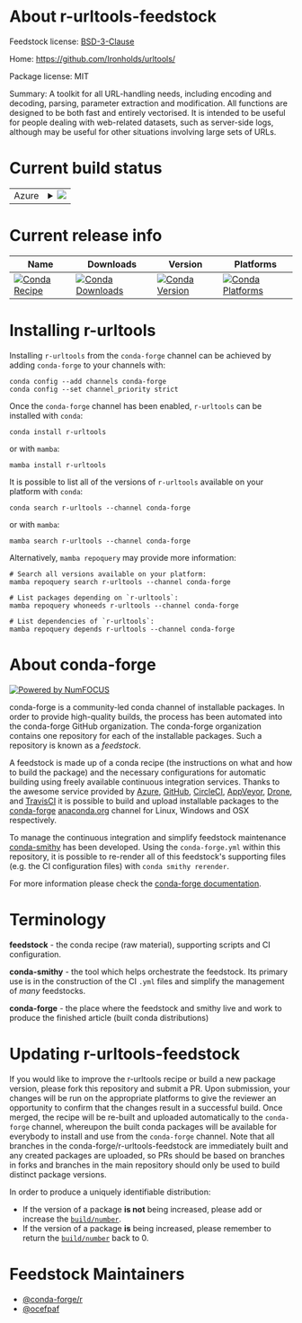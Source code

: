 About r-urltools-feedstock
==========================

Feedstock license: [BSD-3-Clause](https://github.com/conda-forge/r-urltools-feedstock/blob/main/LICENSE.txt)

Home: https://github.com/Ironholds/urltools/

Package license: MIT

Summary: A toolkit for all URL-handling needs, including encoding and decoding, parsing, parameter extraction and modification. All functions are designed to be both fast and entirely vectorised. It is intended to be useful for people dealing with web-related datasets, such as server-side logs, although may be useful for other situations involving large sets of URLs.

Current build status
====================


<table>
    
  <tr>
    <td>Azure</td>
    <td>
      <details>
        <summary>
          <a href="https://dev.azure.com/conda-forge/feedstock-builds/_build/latest?definitionId=1769&branchName=main">
            <img src="https://dev.azure.com/conda-forge/feedstock-builds/_apis/build/status/r-urltools-feedstock?branchName=main">
          </a>
        </summary>
        <table>
          <thead><tr><th>Variant</th><th>Status</th></tr></thead>
          <tbody><tr>
              <td>linux_64_r_base4.3</td>
              <td>
                <a href="https://dev.azure.com/conda-forge/feedstock-builds/_build/latest?definitionId=1769&branchName=main">
                  <img src="https://dev.azure.com/conda-forge/feedstock-builds/_apis/build/status/r-urltools-feedstock?branchName=main&jobName=linux&configuration=linux%20linux_64_r_base4.3" alt="variant">
                </a>
              </td>
            </tr><tr>
              <td>linux_64_r_base4.4</td>
              <td>
                <a href="https://dev.azure.com/conda-forge/feedstock-builds/_build/latest?definitionId=1769&branchName=main">
                  <img src="https://dev.azure.com/conda-forge/feedstock-builds/_apis/build/status/r-urltools-feedstock?branchName=main&jobName=linux&configuration=linux%20linux_64_r_base4.4" alt="variant">
                </a>
              </td>
            </tr><tr>
              <td>linux_aarch64_r_base4.3</td>
              <td>
                <a href="https://dev.azure.com/conda-forge/feedstock-builds/_build/latest?definitionId=1769&branchName=main">
                  <img src="https://dev.azure.com/conda-forge/feedstock-builds/_apis/build/status/r-urltools-feedstock?branchName=main&jobName=linux&configuration=linux%20linux_aarch64_r_base4.3" alt="variant">
                </a>
              </td>
            </tr><tr>
              <td>linux_aarch64_r_base4.4</td>
              <td>
                <a href="https://dev.azure.com/conda-forge/feedstock-builds/_build/latest?definitionId=1769&branchName=main">
                  <img src="https://dev.azure.com/conda-forge/feedstock-builds/_apis/build/status/r-urltools-feedstock?branchName=main&jobName=linux&configuration=linux%20linux_aarch64_r_base4.4" alt="variant">
                </a>
              </td>
            </tr><tr>
              <td>linux_ppc64le_r_base4.3</td>
              <td>
                <a href="https://dev.azure.com/conda-forge/feedstock-builds/_build/latest?definitionId=1769&branchName=main">
                  <img src="https://dev.azure.com/conda-forge/feedstock-builds/_apis/build/status/r-urltools-feedstock?branchName=main&jobName=linux&configuration=linux%20linux_ppc64le_r_base4.3" alt="variant">
                </a>
              </td>
            </tr><tr>
              <td>linux_ppc64le_r_base4.4</td>
              <td>
                <a href="https://dev.azure.com/conda-forge/feedstock-builds/_build/latest?definitionId=1769&branchName=main">
                  <img src="https://dev.azure.com/conda-forge/feedstock-builds/_apis/build/status/r-urltools-feedstock?branchName=main&jobName=linux&configuration=linux%20linux_ppc64le_r_base4.4" alt="variant">
                </a>
              </td>
            </tr><tr>
              <td>osx_64_r_base4.3</td>
              <td>
                <a href="https://dev.azure.com/conda-forge/feedstock-builds/_build/latest?definitionId=1769&branchName=main">
                  <img src="https://dev.azure.com/conda-forge/feedstock-builds/_apis/build/status/r-urltools-feedstock?branchName=main&jobName=osx&configuration=osx%20osx_64_r_base4.3" alt="variant">
                </a>
              </td>
            </tr><tr>
              <td>osx_64_r_base4.4</td>
              <td>
                <a href="https://dev.azure.com/conda-forge/feedstock-builds/_build/latest?definitionId=1769&branchName=main">
                  <img src="https://dev.azure.com/conda-forge/feedstock-builds/_apis/build/status/r-urltools-feedstock?branchName=main&jobName=osx&configuration=osx%20osx_64_r_base4.4" alt="variant">
                </a>
              </td>
            </tr><tr>
              <td>osx_arm64_r_base4.3</td>
              <td>
                <a href="https://dev.azure.com/conda-forge/feedstock-builds/_build/latest?definitionId=1769&branchName=main">
                  <img src="https://dev.azure.com/conda-forge/feedstock-builds/_apis/build/status/r-urltools-feedstock?branchName=main&jobName=osx&configuration=osx%20osx_arm64_r_base4.3" alt="variant">
                </a>
              </td>
            </tr><tr>
              <td>osx_arm64_r_base4.4</td>
              <td>
                <a href="https://dev.azure.com/conda-forge/feedstock-builds/_build/latest?definitionId=1769&branchName=main">
                  <img src="https://dev.azure.com/conda-forge/feedstock-builds/_apis/build/status/r-urltools-feedstock?branchName=main&jobName=osx&configuration=osx%20osx_arm64_r_base4.4" alt="variant">
                </a>
              </td>
            </tr><tr>
              <td>win_64_r_base4.3</td>
              <td>
                <a href="https://dev.azure.com/conda-forge/feedstock-builds/_build/latest?definitionId=1769&branchName=main">
                  <img src="https://dev.azure.com/conda-forge/feedstock-builds/_apis/build/status/r-urltools-feedstock?branchName=main&jobName=win&configuration=win%20win_64_r_base4.3" alt="variant">
                </a>
              </td>
            </tr><tr>
              <td>win_64_r_base4.4</td>
              <td>
                <a href="https://dev.azure.com/conda-forge/feedstock-builds/_build/latest?definitionId=1769&branchName=main">
                  <img src="https://dev.azure.com/conda-forge/feedstock-builds/_apis/build/status/r-urltools-feedstock?branchName=main&jobName=win&configuration=win%20win_64_r_base4.4" alt="variant">
                </a>
              </td>
            </tr>
          </tbody>
        </table>
      </details>
    </td>
  </tr>
</table>

Current release info
====================

| Name | Downloads | Version | Platforms |
| --- | --- | --- | --- |
| [![Conda Recipe](https://img.shields.io/badge/recipe-r--urltools-green.svg)](https://anaconda.org/conda-forge/r-urltools) | [![Conda Downloads](https://img.shields.io/conda/dn/conda-forge/r-urltools.svg)](https://anaconda.org/conda-forge/r-urltools) | [![Conda Version](https://img.shields.io/conda/vn/conda-forge/r-urltools.svg)](https://anaconda.org/conda-forge/r-urltools) | [![Conda Platforms](https://img.shields.io/conda/pn/conda-forge/r-urltools.svg)](https://anaconda.org/conda-forge/r-urltools) |

Installing r-urltools
=====================

Installing `r-urltools` from the `conda-forge` channel can be achieved by adding `conda-forge` to your channels with:

```
conda config --add channels conda-forge
conda config --set channel_priority strict
```

Once the `conda-forge` channel has been enabled, `r-urltools` can be installed with `conda`:

```
conda install r-urltools
```

or with `mamba`:

```
mamba install r-urltools
```

It is possible to list all of the versions of `r-urltools` available on your platform with `conda`:

```
conda search r-urltools --channel conda-forge
```

or with `mamba`:

```
mamba search r-urltools --channel conda-forge
```

Alternatively, `mamba repoquery` may provide more information:

```
# Search all versions available on your platform:
mamba repoquery search r-urltools --channel conda-forge

# List packages depending on `r-urltools`:
mamba repoquery whoneeds r-urltools --channel conda-forge

# List dependencies of `r-urltools`:
mamba repoquery depends r-urltools --channel conda-forge
```


About conda-forge
=================

[![Powered by
NumFOCUS](https://img.shields.io/badge/powered%20by-NumFOCUS-orange.svg?style=flat&colorA=E1523D&colorB=007D8A)](https://numfocus.org)

conda-forge is a community-led conda channel of installable packages.
In order to provide high-quality builds, the process has been automated into the
conda-forge GitHub organization. The conda-forge organization contains one repository
for each of the installable packages. Such a repository is known as a *feedstock*.

A feedstock is made up of a conda recipe (the instructions on what and how to build
the package) and the necessary configurations for automatic building using freely
available continuous integration services. Thanks to the awesome service provided by
[Azure](https://azure.microsoft.com/en-us/services/devops/), [GitHub](https://github.com/),
[CircleCI](https://circleci.com/), [AppVeyor](https://www.appveyor.com/),
[Drone](https://cloud.drone.io/welcome), and [TravisCI](https://travis-ci.com/)
it is possible to build and upload installable packages to the
[conda-forge](https://anaconda.org/conda-forge) [anaconda.org](https://anaconda.org/)
channel for Linux, Windows and OSX respectively.

To manage the continuous integration and simplify feedstock maintenance
[conda-smithy](https://github.com/conda-forge/conda-smithy) has been developed.
Using the ``conda-forge.yml`` within this repository, it is possible to re-render all of
this feedstock's supporting files (e.g. the CI configuration files) with ``conda smithy rerender``.

For more information please check the [conda-forge documentation](https://conda-forge.org/docs/).

Terminology
===========

**feedstock** - the conda recipe (raw material), supporting scripts and CI configuration.

**conda-smithy** - the tool which helps orchestrate the feedstock.
                   Its primary use is in the construction of the CI ``.yml`` files
                   and simplify the management of *many* feedstocks.

**conda-forge** - the place where the feedstock and smithy live and work to
                  produce the finished article (built conda distributions)


Updating r-urltools-feedstock
=============================

If you would like to improve the r-urltools recipe or build a new
package version, please fork this repository and submit a PR. Upon submission,
your changes will be run on the appropriate platforms to give the reviewer an
opportunity to confirm that the changes result in a successful build. Once
merged, the recipe will be re-built and uploaded automatically to the
`conda-forge` channel, whereupon the built conda packages will be available for
everybody to install and use from the `conda-forge` channel.
Note that all branches in the conda-forge/r-urltools-feedstock are
immediately built and any created packages are uploaded, so PRs should be based
on branches in forks and branches in the main repository should only be used to
build distinct package versions.

In order to produce a uniquely identifiable distribution:
 * If the version of a package **is not** being increased, please add or increase
   the [``build/number``](https://docs.conda.io/projects/conda-build/en/latest/resources/define-metadata.html#build-number-and-string).
 * If the version of a package **is** being increased, please remember to return
   the [``build/number``](https://docs.conda.io/projects/conda-build/en/latest/resources/define-metadata.html#build-number-and-string)
   back to 0.

Feedstock Maintainers
=====================

* [@conda-forge/r](https://github.com/orgs/conda-forge/teams/r/)
* [@ocefpaf](https://github.com/ocefpaf/)

